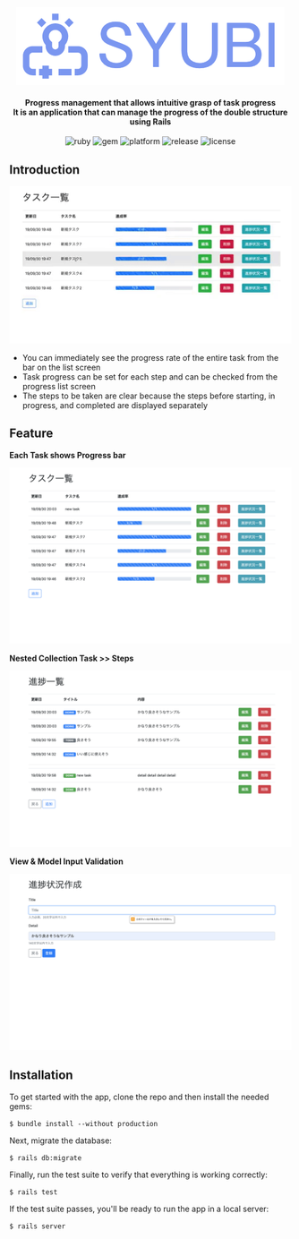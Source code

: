 <p align="center">
<img alt="logo" src="https://github.com/cororine22/SYUBI/blob/garage/garage/logo.png?raw=true">
</p>

<H4 align="center">
Progress management that allows intuitive grasp of task progress<br>
It is an application that can manage the progress of the double structure using Rails
</H4>

<p align="center">
<img alt="ruby" src="http://img.shields.io/badge/language-Ruby2.5.3-orange.svg?style=flat">
<img alt="gem" src="http://img.shields.io/badge/gem-2.0.2-orange.svg?style=flat">
<img alt="platform" src="http://img.shields.io/badge/platform-web-green.svg?style=flat">
<img alt="release" src="http://img.shields.io/badge/release-v0.0.1-green.svg?style=flat">
<img alt="license" src="http://img.shields.io/badge/license-MIT-blue.svg?style=flat">
</p>

## Introduction
<p align="center">
 <img alt="demo" src="https://github.com/cororine22/SYUBI/blob/garage/garage/demo.gif?raw=true">
</p>

- You can immediately see the progress rate of the entire task from the bar on the list screen
- Task progress can be set for each step and can be checked from the progress list screen
- The steps to be taken are clear because the steps before starting, in progress, and completed are displayed separately

## Feature

**Each Task shows Progress bar**
<p align="center">
 <img alt="main" src="https://github.com/cororine22/SYUBI/blob/garage/garage/main.png?raw=true">
</p>

**Nested Collection Task >> Steps**
<p align="center">
 <img alt="steps" src="https://github.com/cororine22/SYUBI/blob/garage/garage/steps.png?raw=true">
</p>

**View & Model Input Validation**
<p align="center">
 <img alt="validation" src="https://github.com/cororine22/SYUBI/blob/garage/garage/validation.png?raw=true">
</p>

## Installation
To get started with the app, clone the repo and then install the needed gems:

```
$ bundle install --without production
```

Next, migrate the database:

```
$ rails db:migrate
```

Finally, run the test suite to verify that everything is working correctly:

```
$ rails test
```

If the test suite passes, you'll be ready to run the app in a local server:

```
$ rails server
```


